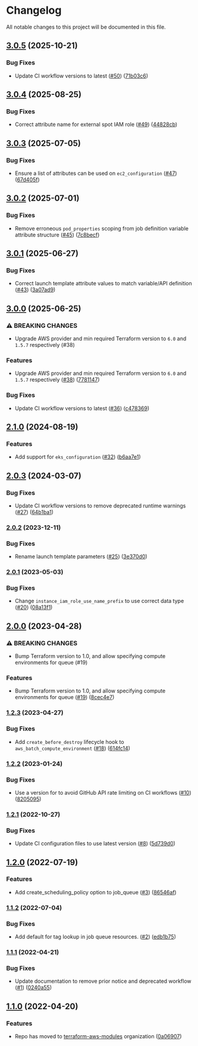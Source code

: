 # Changelog

All notable changes to this project will be documented in this file.

## [3.0.5](https://github.com/terraform-aws-modules/terraform-aws-batch/compare/v3.0.4...v3.0.5) (2025-10-21)

### Bug Fixes

* Update CI workflow versions to latest ([#50](https://github.com/terraform-aws-modules/terraform-aws-batch/issues/50)) ([71b03c6](https://github.com/terraform-aws-modules/terraform-aws-batch/commit/71b03c6a0d023cfb8b0d2ebdc5ca59b34ae3d6fc))

## [3.0.4](https://github.com/terraform-aws-modules/terraform-aws-batch/compare/v3.0.3...v3.0.4) (2025-08-25)


### Bug Fixes

* Correct attribute name for external spot IAM role ([#49](https://github.com/terraform-aws-modules/terraform-aws-batch/issues/49)) ([44828cb](https://github.com/terraform-aws-modules/terraform-aws-batch/commit/44828cbe2e18e57b2be54ddb6be98e886d97a4b9))

## [3.0.3](https://github.com/terraform-aws-modules/terraform-aws-batch/compare/v3.0.2...v3.0.3) (2025-07-05)


### Bug Fixes

* Ensure a list of attributes can be used on `ec2_configuration` ([#47](https://github.com/terraform-aws-modules/terraform-aws-batch/issues/47)) ([67d405f](https://github.com/terraform-aws-modules/terraform-aws-batch/commit/67d405f14892f314512ff09119513e9bcf81da91))

## [3.0.2](https://github.com/terraform-aws-modules/terraform-aws-batch/compare/v3.0.1...v3.0.2) (2025-07-01)


### Bug Fixes

* Remove erroneous `pod_properties` scoping from job definition variable attribute structure ([#45](https://github.com/terraform-aws-modules/terraform-aws-batch/issues/45)) ([7c8becf](https://github.com/terraform-aws-modules/terraform-aws-batch/commit/7c8becf486af35d9b14aa71299bc3c8f3b4fbe85))

## [3.0.1](https://github.com/terraform-aws-modules/terraform-aws-batch/compare/v3.0.0...v3.0.1) (2025-06-27)


### Bug Fixes

* Correct launch template attribute values to match variable/API definition ([#43](https://github.com/terraform-aws-modules/terraform-aws-batch/issues/43)) ([3a07ad9](https://github.com/terraform-aws-modules/terraform-aws-batch/commit/3a07ad9f7cbe90011c36ba75c209a81ee1d8b1c4))

## [3.0.0](https://github.com/terraform-aws-modules/terraform-aws-batch/compare/v2.1.0...v3.0.0) (2025-06-25)


### ⚠ BREAKING CHANGES

* Upgrade AWS provider and min required Terraform version to `6.0` and `1.5.7` respectively (#38)

### Features

* Upgrade AWS provider and min required Terraform version to `6.0` and `1.5.7` respectively ([#38](https://github.com/terraform-aws-modules/terraform-aws-batch/issues/38)) ([7781147](https://github.com/terraform-aws-modules/terraform-aws-batch/commit/778114769cb5b1b8096ccb701fc2db3ffee83362))


### Bug Fixes

* Update CI workflow versions to latest ([#36](https://github.com/terraform-aws-modules/terraform-aws-batch/issues/36)) ([c478369](https://github.com/terraform-aws-modules/terraform-aws-batch/commit/c478369fdc5a73bbe334b6159fbce7e9a0937198))

## [2.1.0](https://github.com/terraform-aws-modules/terraform-aws-batch/compare/v2.0.3...v2.1.0) (2024-08-19)


### Features

* Add support for `eks_configuration` ([#32](https://github.com/terraform-aws-modules/terraform-aws-batch/issues/32)) ([b6aa7e1](https://github.com/terraform-aws-modules/terraform-aws-batch/commit/b6aa7e107d1da94afb6453f787bc4d8898b2063e))

## [2.0.3](https://github.com/terraform-aws-modules/terraform-aws-batch/compare/v2.0.2...v2.0.3) (2024-03-07)


### Bug Fixes

* Update CI workflow versions to remove deprecated runtime warnings ([#27](https://github.com/terraform-aws-modules/terraform-aws-batch/issues/27)) ([64b1ba1](https://github.com/terraform-aws-modules/terraform-aws-batch/commit/64b1ba12df6c677b682f665f9a0a3c8c9dd8c750))

### [2.0.2](https://github.com/terraform-aws-modules/terraform-aws-batch/compare/v2.0.1...v2.0.2) (2023-12-11)


### Bug Fixes

* Rename launch template parameters ([#25](https://github.com/terraform-aws-modules/terraform-aws-batch/issues/25)) ([3e370d0](https://github.com/terraform-aws-modules/terraform-aws-batch/commit/3e370d06bf4a7303a2bde56c0344b2e092fb6b0e))

### [2.0.1](https://github.com/terraform-aws-modules/terraform-aws-batch/compare/v2.0.0...v2.0.1) (2023-05-03)


### Bug Fixes

* Change `instance_iam_role_use_name_prefix` to use correct data type ([#20](https://github.com/terraform-aws-modules/terraform-aws-batch/issues/20)) ([08a13f1](https://github.com/terraform-aws-modules/terraform-aws-batch/commit/08a13f1a2d7722fb89daf16f25398c4be205f3a9))

## [2.0.0](https://github.com/terraform-aws-modules/terraform-aws-batch/compare/v1.2.3...v2.0.0) (2023-04-28)


### ⚠ BREAKING CHANGES

* Bump Terraform version to 1.0, and allow specifying compute environments for queue (#19)

### Features

* Bump Terraform version to 1.0, and allow specifying compute environments for queue ([#19](https://github.com/terraform-aws-modules/terraform-aws-batch/issues/19)) ([8cec4e7](https://github.com/terraform-aws-modules/terraform-aws-batch/commit/8cec4e7ed047bc20e317b007abf67f4027532dc1))

### [1.2.3](https://github.com/terraform-aws-modules/terraform-aws-batch/compare/v1.2.2...v1.2.3) (2023-04-27)


### Bug Fixes

* Add `create_before_destroy` lifecycle hook to `aws_batch_compute_environment` ([#18](https://github.com/terraform-aws-modules/terraform-aws-batch/issues/18)) ([614fc14](https://github.com/terraform-aws-modules/terraform-aws-batch/commit/614fc14f1be07a21a5de7a8dc0f477bf001a3519))

### [1.2.2](https://github.com/terraform-aws-modules/terraform-aws-batch/compare/v1.2.1...v1.2.2) (2023-01-24)


### Bug Fixes

* Use a version for  to avoid GitHub API rate limiting on CI workflows ([#10](https://github.com/terraform-aws-modules/terraform-aws-batch/issues/10)) ([8205095](https://github.com/terraform-aws-modules/terraform-aws-batch/commit/8205095e4888aea3238d4f62c9a042839ccae39b))

### [1.2.1](https://github.com/terraform-aws-modules/terraform-aws-batch/compare/v1.2.0...v1.2.1) (2022-10-27)


### Bug Fixes

* Update CI configuration files to use latest version ([#8](https://github.com/terraform-aws-modules/terraform-aws-batch/issues/8)) ([5d739d0](https://github.com/terraform-aws-modules/terraform-aws-batch/commit/5d739d077ad5940b140cd071f7948f0c0b5d9623))

## [1.2.0](https://github.com/terraform-aws-modules/terraform-aws-batch/compare/v1.1.2...v1.2.0) (2022-07-19)


### Features

* Add create_scheduling_policy option to job_queue ([#3](https://github.com/terraform-aws-modules/terraform-aws-batch/issues/3)) ([86546af](https://github.com/terraform-aws-modules/terraform-aws-batch/commit/86546af08a5791149693374e9206fb5166914b37))

### [1.1.2](https://github.com/terraform-aws-modules/terraform-aws-batch/compare/v1.1.1...v1.1.2) (2022-07-04)


### Bug Fixes

* Add default for tag lookup in job queue resources. ([#2](https://github.com/terraform-aws-modules/terraform-aws-batch/issues/2)) ([edb1b75](https://github.com/terraform-aws-modules/terraform-aws-batch/commit/edb1b751913f612aa9e93891976ff677a3fee4fc))

### [1.1.1](https://github.com/terraform-aws-modules/terraform-aws-batch/compare/v1.1.0...v1.1.1) (2022-04-21)


### Bug Fixes

* Update documentation to remove prior notice and deprecated workflow ([#1](https://github.com/terraform-aws-modules/terraform-aws-batch/issues/1)) ([0240a55](https://github.com/terraform-aws-modules/terraform-aws-batch/commit/0240a554cb3be716339facc3e8d6f9e3711815d0))

## [1.1.0](https://github.com/clowdhaus/terraform-aws-batch/compare/v1.0.1...v1.1.0) (2022-04-20)


### Features

* Repo has moved to [terraform-aws-modules](https://github.com/terraform-aws-modules/terraform-aws-batch) organization ([0a06907](https://github.com/clowdhaus/terraform-aws-batch/commit/0a069071da5cc744cae2fbc3b335a9c918dd6357))
